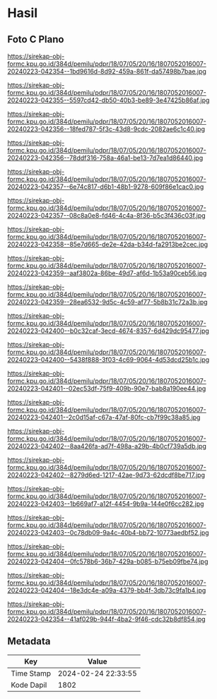 # Hasil

## Foto C Plano

https://sirekap-obj-formc.kpu.go.id/384d/pemilu/pdpr/18/07/05/20/16/1807052016007-20240223-042354--1bd9616d-8d92-459a-861f-da57498b7bae.jpg

https://sirekap-obj-formc.kpu.go.id/384d/pemilu/pdpr/18/07/05/20/16/1807052016007-20240223-042355--5597cd42-db50-40b3-be89-3e47425b86af.jpg

https://sirekap-obj-formc.kpu.go.id/384d/pemilu/pdpr/18/07/05/20/16/1807052016007-20240223-042356--18fed787-5f3c-43d8-9cdc-2082ae6c1c40.jpg

https://sirekap-obj-formc.kpu.go.id/384d/pemilu/pdpr/18/07/05/20/16/1807052016007-20240223-042356--78ddf316-758a-46a1-be13-7d7ea1d86440.jpg

https://sirekap-obj-formc.kpu.go.id/384d/pemilu/pdpr/18/07/05/20/16/1807052016007-20240223-042357--6e74c817-d6b1-48b1-9278-609f86e1cac0.jpg

https://sirekap-obj-formc.kpu.go.id/384d/pemilu/pdpr/18/07/05/20/16/1807052016007-20240223-042357--08c8a0e8-fd46-4c4a-8f36-b5c3f436c03f.jpg

https://sirekap-obj-formc.kpu.go.id/384d/pemilu/pdpr/18/07/05/20/16/1807052016007-20240223-042358--85e7d665-de2e-42da-b34d-fa2913be2cec.jpg

https://sirekap-obj-formc.kpu.go.id/384d/pemilu/pdpr/18/07/05/20/16/1807052016007-20240223-042359--aaf3802a-86be-49d7-af6d-1b53a90ceb56.jpg

https://sirekap-obj-formc.kpu.go.id/384d/pemilu/pdpr/18/07/05/20/16/1807052016007-20240223-042359--28ea6532-9d5c-4c59-af77-5b8b31c72a3b.jpg

https://sirekap-obj-formc.kpu.go.id/384d/pemilu/pdpr/18/07/05/20/16/1807052016007-20240223-042400--b0c32caf-3ecd-4674-8357-6d429dc95477.jpg

https://sirekap-obj-formc.kpu.go.id/384d/pemilu/pdpr/18/07/05/20/16/1807052016007-20240223-042400--5438f888-3f03-4c69-9064-4d53dcd25b1c.jpg

https://sirekap-obj-formc.kpu.go.id/384d/pemilu/pdpr/18/07/05/20/16/1807052016007-20240223-042401--02ec53df-75f9-409b-90e7-bab8a190ee44.jpg

https://sirekap-obj-formc.kpu.go.id/384d/pemilu/pdpr/18/07/05/20/16/1807052016007-20240223-042401--2c0d15af-c67a-47af-80fc-cb7f99c38a85.jpg

https://sirekap-obj-formc.kpu.go.id/384d/pemilu/pdpr/18/07/05/20/16/1807052016007-20240223-042402--8aa426fa-ad7f-498a-a29b-4b0cf739a5db.jpg

https://sirekap-obj-formc.kpu.go.id/384d/pemilu/pdpr/18/07/05/20/16/1807052016007-20240223-042402--8279d6ed-1217-42ae-9d73-62dcdf8be717.jpg

https://sirekap-obj-formc.kpu.go.id/384d/pemilu/pdpr/18/07/05/20/16/1807052016007-20240223-042403--1b669af7-a12f-4454-9b9a-144e0f6cc282.jpg

https://sirekap-obj-formc.kpu.go.id/384d/pemilu/pdpr/18/07/05/20/16/1807052016007-20240223-042403--0c78db09-9a4c-40b4-bb72-10773aedbf52.jpg

https://sirekap-obj-formc.kpu.go.id/384d/pemilu/pdpr/18/07/05/20/16/1807052016007-20240223-042404--0fc578b6-36b7-429a-b085-b75eb09fbe74.jpg

https://sirekap-obj-formc.kpu.go.id/384d/pemilu/pdpr/18/07/05/20/16/1807052016007-20240223-042404--18e3dc4e-a09a-4379-bb4f-3db73c9fa1b4.jpg

https://sirekap-obj-formc.kpu.go.id/384d/pemilu/pdpr/18/07/05/20/16/1807052016007-20240223-042354--41af029b-944f-4ba2-9f46-cdc32b8df854.jpg


## Metadata

| Key        | Value               |
| ---------- | ------------------- |
| Time Stamp | 2024-02-24 22:33:55 |
| Kode Dapil | 1802                |



